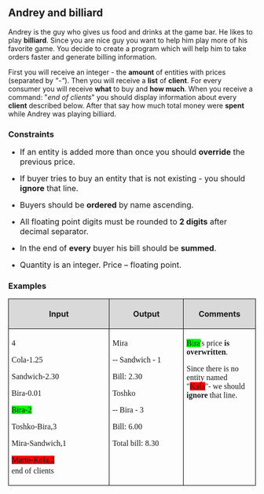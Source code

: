 <H2 LANG="bg-BG" CLASS="western"><SPAN LANG="en-US">Andrey and
	billiard</SPAN></H2>

<P STYLE="margin-top: 0.06in">Andrey is the guy who gives us food and
drinks at the game bar. He likes to play <B>billiard</B>. Since you
are nice guy you want to help him play more of his favorite game. You
decide to create a program which will help him to take orders faster
and generate billing information. 
</P>
<P STYLE="margin-top: 0.06in">First you will receive an integer - the
<B>amount</B> of entities with prices (separated by <I>&quot;-&quot;</I>).
Then you will receive a <B>list</B> of <B>client</B>. For every
consumer you will receive <B>what</B> to buy and <B>how much</B>.
When you receive a command: &quot;<I>end of clients</I>&quot; you
should display information about every <B>client</B> described below.
After that say how much total money were <B>spent</B> while Andrey
was playing billiard.</P>
<H3 CLASS="western">Constraints</H3>
<UL>
	<LI><P STYLE="margin-top: 0.06in"><FONT SIZE=3>If an entity is added
	more than once you should </FONT><FONT SIZE=3><B>override</B></FONT><FONT SIZE=3>
	the previous price.</FONT></P>
	<LI><P STYLE="margin-top: 0.06in"><FONT SIZE=3>If buyer tries to buy
	an entity that is not existing - you should </FONT><FONT SIZE=3><B>ignore</B></FONT><FONT SIZE=3>
	that line.</FONT></P>
	<LI><P STYLE="margin-top: 0.06in"><FONT SIZE=3>Buyers should be
	</FONT><FONT SIZE=3><B>ordered</B></FONT><FONT SIZE=3> by name
	ascending. </FONT>
	</P>
	<LI><P STYLE="margin-top: 0.06in"><FONT SIZE=3>All floating point
	digits must be rounded to </FONT><FONT SIZE=3><B>2 digits</B></FONT><FONT SIZE=3>
	after decimal separator.</FONT></P>
	<LI><P STYLE="margin-top: 0.06in"><FONT SIZE=3>In the end of </FONT><FONT SIZE=3><B>every</B></FONT><FONT SIZE=3>
	buyer his bill should be </FONT><FONT SIZE=3><B>summed</B></FONT><FONT SIZE=3>.</FONT></P>
	<LI><P STYLE="margin-top: 0.06in"><FONT SIZE=3>Quantity is an
	integer. Price – floating point.</FONT></P>
</UL>
<H3 CLASS="western">Examples</H3>
<TABLE WIDTH=693 CELLPADDING=4 CELLSPACING=0>
	<COL WIDTH=291>
	<COL WIDTH=201>
	<COL WIDTH=175>
	<TR>
		<TD WIDTH=291 HEIGHT=9 BGCOLOR="#d9d9d9" STYLE="border: 1px solid #00000a; padding-top: 0.04in; padding-bottom: 0.04in; padding-left: 0.06in; padding-right: 0.06in">
			<P ALIGN=CENTER><B>Input</B></P>
		</TD>
		<TD WIDTH=201 BGCOLOR="#d9d9d9" STYLE="border: 1px solid #00000a; padding-top: 0.04in; padding-bottom: 0.04in; padding-left: 0.06in; padding-right: 0.06in">
			<P ALIGN=CENTER><B>Output</B></P>
		</TD>
		<TD WIDTH=175 VALIGN=TOP BGCOLOR="#d9d9d9" STYLE="border: 1px solid #00000a; padding-top: 0.04in; padding-bottom: 0.04in; padding-left: 0.06in; padding-right: 0.06in">
			<P ALIGN=CENTER><B>Comments</B></P>
		</TD>
	</TR>
	<TR VALIGN=TOP>
		<TD WIDTH=291 HEIGHT=27 STYLE="border: 1px solid #00000a; padding-top: 0.04in; padding-bottom: 0.04in; padding-left: 0.06in; padding-right: 0.06in">
			<P STYLE="margin-bottom: 0in"><FONT FACE="Consolas, serif">4</FONT></P>
			<P STYLE="margin-bottom: 0in"><FONT FACE="Consolas, serif">Cola-1.25</FONT></P>
			<P STYLE="margin-bottom: 0in"><FONT FACE="Consolas, serif">Sandwich-2.30</FONT></P>
			<P STYLE="margin-bottom: 0in"><FONT FACE="Consolas, serif">Bira-0.01</FONT></P>
			<P STYLE="margin-bottom: 0in"><FONT FACE="Consolas, serif"><SPAN STYLE="background: #00ff00">Bira-2</SPAN></FONT></P>
			<P STYLE="margin-bottom: 0in"><FONT FACE="Consolas, serif">Toshko-Bira,3</FONT></P>
			<P STYLE="margin-bottom: 0in"><FONT FACE="Consolas, serif">Mira-Sandwich,1</FONT></P>
			<P STYLE="margin-bottom: 0in"><FONT FACE="Consolas, serif"><SPAN STYLE="background: #ff0000">Marto-Kola,2</SPAN></FONT></P>
			<P STYLE="margin-top: 0.04in"><FONT FACE="Consolas, serif">end of
			clients</FONT></P>
		</TD>
		<TD WIDTH=201 STYLE="border: 1px solid #00000a; padding-top: 0.04in; padding-bottom: 0.04in; padding-left: 0.06in; padding-right: 0.06in">
			<P STYLE="margin-bottom: 0in"><FONT FACE="Consolas, serif">Mira</FONT></P>
			<P STYLE="margin-bottom: 0in"><FONT FACE="Consolas, serif">--
			Sandwich - 1</FONT></P>
			<P STYLE="margin-bottom: 0in"><FONT FACE="Consolas, serif">Bill:
			2.30</FONT></P>
			<P STYLE="margin-bottom: 0in"><FONT FACE="Consolas, serif">Toshko</FONT></P>
			<P STYLE="margin-bottom: 0in"><FONT FACE="Consolas, serif">-- Bira
			- 3</FONT></P>
			<P STYLE="margin-bottom: 0in"><FONT FACE="Consolas, serif">Bill:
			6.00</FONT></P>
			<P><FONT FACE="Consolas, serif">Total bill: 8.30</FONT></P>
		</TD>
		<TD WIDTH=175 STYLE="border: 1px solid #00000a; padding-top: 0.04in; padding-bottom: 0.04in; padding-left: 0.06in; padding-right: 0.06in">
			<P STYLE="margin-bottom: 0in"><FONT FACE="Consolas, serif"><SPAN STYLE="background: #00ff00">Bira</SPAN></FONT><FONT FACE="Consolas, serif">'s
			price </FONT><FONT FACE="Consolas, serif"><B>is</B></FONT><FONT FACE="Consolas, serif">
			</FONT><FONT FACE="Consolas, serif"><B>overwritten</B></FONT><FONT FACE="Consolas, serif">.</FONT></P>
			<P><FONT FACE="Consolas, serif">Since there is no entity named
			&quot;</FONT><FONT FACE="Consolas, serif"><SPAN STYLE="background: #ff0000">Kola</SPAN></FONT><FONT FACE="Consolas, serif">&quot;-
			we should </FONT><FONT FACE="Consolas, serif"><B>ignore</B></FONT><FONT FACE="Consolas, serif">
			that line.</FONT></P>
		</TD>
	</TR>
</TABLE>